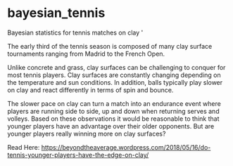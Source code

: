 # bayesian_tennis
Bayesian statistics for tennis matches on clay '


The early third of the tennis season is composed of many clay surface tournaments ranging from Madrid to the French Open.

Unlike concrete and grass, clay surfaces can be challenging to conquer for most tennis players. Clay surfaces are constantly changing depending on the temperature and sun conditions. In addition, balls typically play slower on clay and react differently in terms of spin and bounce.

The slower pace on clay can turn a match into an endurance event where players are running side to side, up and down when returning serves and volleys. Based on these observations it would be reasonable to think that younger players have an advantage over their older opponents. But are younger players really winning more on clay surfaces?

Read Here: https://beyondtheaverage.wordpress.com/2018/05/16/do-tennis-younger-players-have-the-edge-on-clay/
